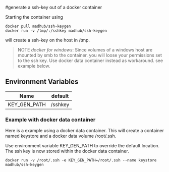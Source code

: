#generate a ssh-key out of a docker container

Starting the container using

```
docker pull madhub/ssh-keygen
docker run -v /tmp/:/sshkey madhub/ssh-keygen
```

will create a ssh-key on the host in /tmp.

> NOTE *docker for windows*: Since volumes of a windows host are mounted by smb to the container. you will loose your permissions set to the ssh key. Use docker data container instead as workaround. see example below.

## Environment Variables


|Name|default|
|----|-------|
|KEY_GEN_PATH|/sshkey|


### Example with docker data container

Here is a example using a docker data container. This will create a container named keystore and a docker data volume /root/.ssh.

Use environment variable KEY_GEN_PATH to override the default location. The ssh key is now stored within the docker data container.

```
docker run -v /root/.ssh -e KEY_GEN_PATH=/root/.ssh --name keystore madhub/ssh-keygen
```
